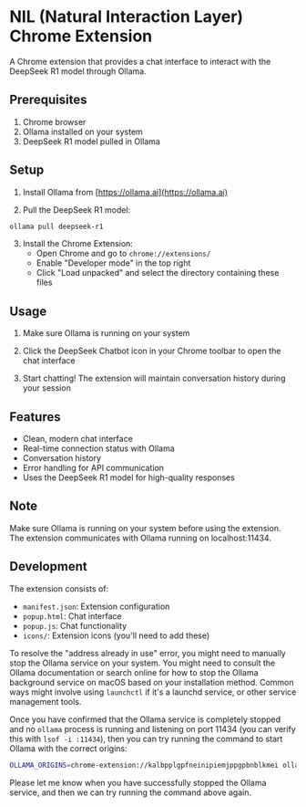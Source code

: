 # NIL (Natural Interaction Layer) Chrome Extension

A Chrome extension that provides a chat interface to interact with the DeepSeek R1 model through Ollama.

## Prerequisites

1. Chrome browser
2. Ollama installed on your system
3. DeepSeek R1 model pulled in Ollama

## Setup

1. Install Ollama from [https://ollama.ai](https://ollama.ai)

2. Pull the DeepSeek R1 model:
```bash
ollama pull deepseek-r1
```

3. Install the Chrome Extension:
   - Open Chrome and go to `chrome://extensions/`
   - Enable "Developer mode" in the top right
   - Click "Load unpacked" and select the directory containing these files

## Usage

1. Make sure Ollama is running on your system

2. Click the DeepSeek Chatbot icon in your Chrome toolbar to open the chat interface

3. Start chatting! The extension will maintain conversation history during your session

## Features

- Clean, modern chat interface
- Real-time connection status with Ollama
- Conversation history
- Error handling for API communication
- Uses the DeepSeek R1 model for high-quality responses

## Note

Make sure Ollama is running on your system before using the extension. The extension communicates with Ollama running on localhost:11434.

## Development

The extension consists of:
- `manifest.json`: Extension configuration
- `popup.html`: Chat interface
- `popup.js`: Chat functionality
- `icons/`: Extension icons (you'll need to add these) 

To resolve the "address already in use" error, you might need to manually stop the Ollama service on your system. You might need to consult the Ollama documentation or search online for how to stop the Ollama background service on macOS based on your installation method. Common ways might involve using `launchctl` if it's a launchd service, or other service management tools.

Once you have confirmed that the Ollama service is completely stopped and no `ollama` process is running and listening on port 11434 (you can verify this with `lsof -i :11434`), then you can try running the command to start Ollama with the correct origins:

```bash
OLLAMA_ORIGINS=chrome-extension://kalbpplgpfneinipiemjppgpbnblkmei ollama serve
```

Please let me know when you have successfully stopped the Ollama service, and then we can try running the command above again. 